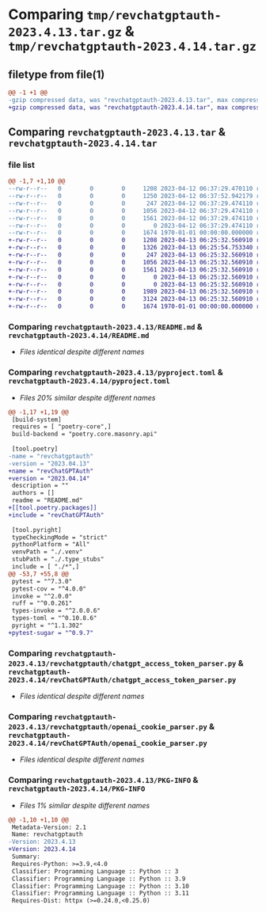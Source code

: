 # Comparing `tmp/revchatgptauth-2023.4.13.tar.gz` & `tmp/revchatgptauth-2023.4.14.tar.gz`

## filetype from file(1)

```diff
@@ -1 +1 @@
-gzip compressed data, was "revchatgptauth-2023.4.13.tar", max compression
+gzip compressed data, was "revchatgptauth-2023.4.14.tar", max compression
```

## Comparing `revchatgptauth-2023.4.13.tar` & `revchatgptauth-2023.4.14.tar`

### file list

```diff
@@ -1,7 +1,10 @@
--rw-r--r--   0        0        0     1208 2023-04-12 06:37:29.470110 revchatgptauth-2023.4.13/README.md
--rw-r--r--   0        0        0     1250 2023-04-12 06:37:52.942179 revchatgptauth-2023.4.13/pyproject.toml
--rw-r--r--   0        0        0      247 2023-04-12 06:37:29.474110 revchatgptauth-2023.4.13/revchatgptauth/__init__.py
--rw-r--r--   0        0        0     1056 2023-04-12 06:37:29.474110 revchatgptauth-2023.4.13/revchatgptauth/chatgpt_access_token_parser.py
--rw-r--r--   0        0        0     1561 2023-04-12 06:37:29.474110 revchatgptauth-2023.4.13/revchatgptauth/openai_cookie_parser.py
--rw-r--r--   0        0        0        0 2023-04-12 06:37:29.474110 revchatgptauth-2023.4.13/revchatgptauth/py.typed
--rw-r--r--   0        0        0     1674 1970-01-01 00:00:00.000000 revchatgptauth-2023.4.13/PKG-INFO
+-rw-r--r--   0        0        0     1208 2023-04-13 06:25:32.560910 revchatgptauth-2023.4.14/README.md
+-rw-r--r--   0        0        0     1326 2023-04-13 06:25:54.753340 revchatgptauth-2023.4.14/pyproject.toml
+-rw-r--r--   0        0        0      247 2023-04-13 06:25:32.560910 revchatgptauth-2023.4.14/revChatGPTAuth/__init__.py
+-rw-r--r--   0        0        0     1056 2023-04-13 06:25:32.560910 revchatgptauth-2023.4.14/revChatGPTAuth/chatgpt_access_token_parser.py
+-rw-r--r--   0        0        0     1561 2023-04-13 06:25:32.560910 revchatgptauth-2023.4.14/revChatGPTAuth/openai_cookie_parser.py
+-rw-r--r--   0        0        0        0 2023-04-13 06:25:32.560910 revchatgptauth-2023.4.14/revChatGPTAuth/py.typed
+-rw-r--r--   0        0        0        0 2023-04-13 06:25:32.560910 revchatgptauth-2023.4.14/revChatGPTAuth/test/__init__.py
+-rw-r--r--   0        0        0     1989 2023-04-13 06:25:32.560910 revchatgptauth-2023.4.14/revChatGPTAuth/test/test_chatgpt_access_token_parser.py
+-rw-r--r--   0        0        0     3124 2023-04-13 06:25:32.560910 revchatgptauth-2023.4.14/revChatGPTAuth/test/test_openai_cookie_parser.py
+-rw-r--r--   0        0        0     1674 1970-01-01 00:00:00.000000 revchatgptauth-2023.4.14/PKG-INFO
```

### Comparing `revchatgptauth-2023.4.13/README.md` & `revchatgptauth-2023.4.14/README.md`

 * *Files identical despite different names*

### Comparing `revchatgptauth-2023.4.13/pyproject.toml` & `revchatgptauth-2023.4.14/pyproject.toml`

 * *Files 20% similar despite different names*

```diff
@@ -1,17 +1,19 @@
 [build-system]
 requires = [ "poetry-core",]
 build-backend = "poetry.core.masonry.api"
 
 [tool.poetry]
-name = "revchatgptauth"
-version = "2023.04.13"
+name = "revChatGPTAuth"
+version = "2023.04.14"
 description = ""
 authors = []
 readme = "README.md"
+[[tool.poetry.packages]]
+include = "revChatGPTAuth"
 
 [tool.pyright]
 typeCheckingMode = "strict"
 pythonPlatform = "All"
 venvPath = "./.venv"
 stubPath = "./.type_stubs"
 include = [ "./*",]
@@ -53,7 +55,8 @@
 pytest = "^7.3.0"
 pytest-cov = "^4.0.0"
 invoke = "^2.0.0"
 ruff = "^0.0.261"
 types-invoke = "^2.0.0.6"
 types-toml = "^0.10.8.6"
 pyright = "^1.1.302"
+pytest-sugar = "^0.9.7"
```

### Comparing `revchatgptauth-2023.4.13/revchatgptauth/chatgpt_access_token_parser.py` & `revchatgptauth-2023.4.14/revChatGPTAuth/chatgpt_access_token_parser.py`

 * *Files identical despite different names*

### Comparing `revchatgptauth-2023.4.13/revchatgptauth/openai_cookie_parser.py` & `revchatgptauth-2023.4.14/revChatGPTAuth/openai_cookie_parser.py`

 * *Files identical despite different names*

### Comparing `revchatgptauth-2023.4.13/PKG-INFO` & `revchatgptauth-2023.4.14/PKG-INFO`

 * *Files 1% similar despite different names*

```diff
@@ -1,10 +1,10 @@
 Metadata-Version: 2.1
 Name: revchatgptauth
-Version: 2023.4.13
+Version: 2023.4.14
 Summary: 
 Requires-Python: >=3.9,<4.0
 Classifier: Programming Language :: Python :: 3
 Classifier: Programming Language :: Python :: 3.9
 Classifier: Programming Language :: Python :: 3.10
 Classifier: Programming Language :: Python :: 3.11
 Requires-Dist: httpx (>=0.24.0,<0.25.0)
```


